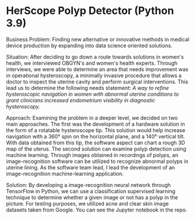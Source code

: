 # HerScope Polyp Detector (Python 3.9)
Business Problem: Finding new alternative or innovative methods in medical device production by expanding into data science oriented solutions. 

Situation: After deciding to go down a route towards solutions in women's health, we interviewed OBGYN's and women's health experts. Through interviews, we were able to determine an area that needs improvement was in operational hysteroscopy, a minimally invasive procedure that allows a doctor to inspect the uterine cavity and perform surgical interventions. This lead us to determine the following needs statement: 
_A way to refine hysteroscopic navigation in women with abnormal uterine conditions to grant clinicians increased endometrium visibility in diagnostic hysteroscopy._

Approach: Examining the problem in a deeper level, we decided on two main approaches. The first was the development of a hardware solution in the form of a rotatable hysteroscope tip. This solution would help increase navigation with a 360° spin on the horizontal plane, and a 140° vertical tilt. With data obtained from this tip, the software aspect can chart a rough 3D map of the uterus. The second solution can examine polyp detection using machine learning. Through images obtained in recordings of polyps, an image-recognition software can be utilized to recognize abnormal polyps in uterine lining. 
As the software team lead, I lead the development of an image-recognition machine-learning application.

Solution: By developing a image-recognition neural network through TensorFlow in Python, we can use a classification supervised learning technique to determine whether a given image or not has a polyp in the picture. For testing purposes, we utilized acne and clear skin image datasets taken from Google. 
You can see the Jupyter notebook in the repo. 
